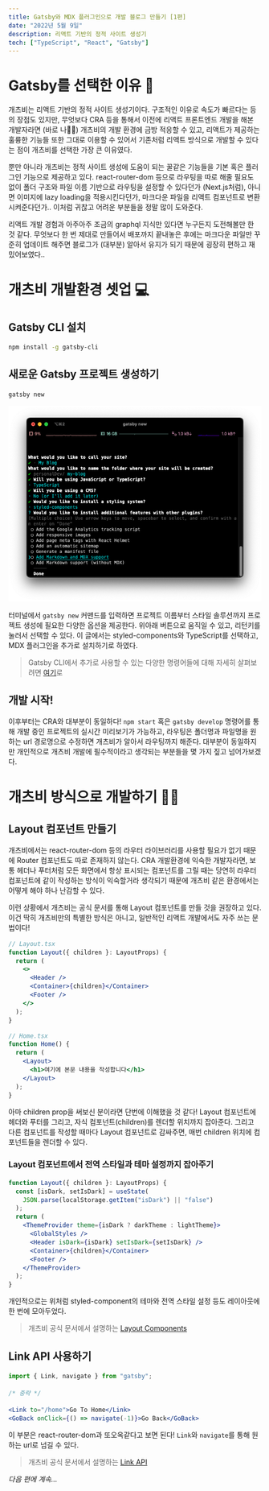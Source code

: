 ```yaml
---
title: Gatsby와 MDX 플러그인으로 개발 블로그 만들기 [1편]
date: "2022년 5월 9일"
description: 리액트 기반의 정적 사이트 생성기
tech: ["TypeScript", "React", "Gatsby"]
---
```


# Gatsby를 선택한 이유 🤔

개츠비는 리액트 기반의 정적 사이트 생성기이다. 구조적인 이유로 속도가 빠르다는 등의 장점도 있지만, 무엇보다 CRA 등을 통해서 이전에 리액트 프론트엔드 개발을 해본 개발자라면 (바로 나🙋‍♂️) 개츠비의 개발 환경에 금방 적응할 수 있고, 리액트가 제공하는 훌륭한 기능들 또한 그대로 이용할 수 있어서 기존처럼 리액트 방식으로 개발할 수 있다는 점이 개츠비를 선택한 가장 큰 이유였다.

뿐만 아니라 개츠비는 정적 사이트 생성에 도움이 되는 꿀같은 기능들을 기본 혹은 플러그인 기능으로 제공하고 있다. react-router-dom 등으로 라우팅을 따로 해줄 필요도 없이 폴더 구조와 파일 이름 기반으로 라우팅을 설정할 수 있다던가 (Next.js처럼), 아니면 이미지에 lazy loading을 적용시킨다던가, 마크다운 파일을 리액트 컴포넌트로 변환시켜준다던가.. 이처럼 귀찮고 어려운 부분들을 정말 많이 도와준다.

리액트 개발 경험과 아주아주 조금의 graphql 지식만 있다면 누구든지 도전해볼만 한 것 같다. 무엇보다 한 번 제대로 만들어서 배포까지 끝내놓은 후에는 마크다운 파일만 꾸준히 업데이트 해주면 블로그가 (대부분) 알아서 유지가 되기 때문에 굉장히 편하고 재밌어보였다..

# 개츠비 개발환경 셋업 💻

## Gatsby CLI 설치

```bash
npm install -g gatsby-cli
```

## 새로운 Gatsby 프로젝트 생성하기

```bash
gatsby new
```

![image-20220509212552722](../images/4/image-20220509212552722.png)

터미널에서 `gatsby new` 커맨드를 입력하면 프로젝트 이름부터 스타일 솔루션까지 프로젝트 생성에 필요한 다양한 옵션을 제공한다. 위아래 버튼으로 움직일 수 있고, 리턴키를 눌러서 선택할 수 있다. 이 글에서는 styled-components와 TypeScript를 선택하고, MDX 플러그인을 추가로 설치하기로 하였다.

> Gatsby CLI에서 추가로 사용할 수 있는 다양한 명령어들에 대해 자세히 살펴보려면 [여기](https://github.com/gatsbyjs/gatsby/blob/master/packages/gatsby-cli/README.md)로

## 개발 시작!

이후부터는 CRA와 대부분이 동일하다! `npm start` 혹은 `gatsby develop` 명령어를 통해 개발 중인 프로젝트의 실시간 미리보기가 가능하고, 라우팅은 폴더명과 파일명을 원하는 url 경로명으로 수정하면 개츠비가 알아서 라우팅까지 해준다. 대부분이 동일하지만 개인적으로 개츠비 개발에 필수적이라고 생각되는 부분들을 몇 가지 짚고 넘어가보겠다.

# 개츠비 방식으로 개발하기 💁‍♂️

## Layout 컴포넌트 만들기

개츠비에서는 react-router-dom 등의 라우터 라이브러리를 사용할 필요가 없기 때문에 Router 컴포넌트도 따로 존재하지 않는다. CRA 개발환경에 익숙한 개발자라면, 보통 헤더나 푸터처럼 모든 화면에서 항상 표시되는 컴포넌트를 그릴 때는 당연히 라우터 컴포넌트에 같이 작성하는 방식이 익숙할거라 생각되기 때문에 개츠비 같은 환경에서는 어떻게 해야 하나 난감할 수 있다.

이런 상황에서 개츠비는 공식 문서를 통해 Layout 컴포넌트를 만들 것을 권장하고 있다. 이건 딱히 개츠비만의 특별한 방식은 아니고, 일반적인 리액트 개발에서도 자주 쓰는 문법이다!

```jsx
// Layout.tsx
function Layout({ children }: LayoutProps) {
  return (
    <>
      <Header />
      <Container>{children}</Container>
      <Footer />
    </>
  );
}
```

```jsx
// Home.tsx
function Home() {
  return (
    <Layout>
      <h1>여기에 본문 내용을 작성합니다</h1>
    </Layout>
  );
}
```

아마 children prop을 써보신 분이라면 단번에 이해했을 것 같다! Layout 컴포넌트에 헤더와 푸터를 그리고, 자식 컴포넌트(children)를 렌더할 위치까지 잡아준다. 그리고 다른 컴포넌트를 작성할 때마다 Layout 컴포넌트로 감싸주면, 매번 children 위치에 컴포넌트들을 렌더할 수 있다.

### Layout 컴포넌트에서 전역 스타일과 테마 설정까지 잡아주기

```jsx
function Layout({ children }: LayoutProps) {
  const [isDark, setIsDark] = useState(
    JSON.parse(localStorage.getItem("isDark") || "false")
  );
  return (
    <ThemeProvider theme={isDark ? darkTheme : lightTheme}>
      <GlobalStyles />
      <Header isDark={isDark} setIsDark={setIsDark} />
      <Container>{children}</Container>
      <Footer />
    </ThemeProvider>
  );
}
```

개인적으로는 위처럼 styled-component의 테마와 전역 스타일 설정 등도 레이아웃에 한 번에 모아두었다.

> 개츠비 공식 문서에서 설명하는 [Layout Components](https://www.gatsbyjs.com/docs/how-to/routing/layout-components/)

## Link API 사용하기

```jsx
import { Link, navigate } from "gatsby";

/* 중략 */

<Link to="/home">Go To Home</Link>
<GoBack onClick={() => navigate(-1)}>Go Back</GoBack>
```

이 부분은 react-router-dom과 또오옥같다고 보면 된다! `Link`와 `navigate`를 통해 원하는 url로 넘길 수 있다.

> 개츠비 공식 문서에서 설명하는 [Link API](https://www.gatsbyjs.com/docs/reference/built-in-components/gatsby-link/)

_다음 편에 계속..._
